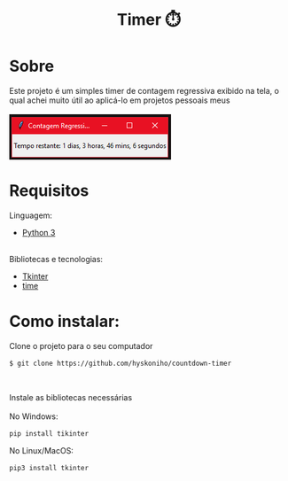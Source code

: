 <div align="center">
  <h1>Timer ⏱️</h1>
</div>

# Sobre
Este projeto é um simples timer de contagem regressiva exibido na tela, o qual achei muito útil ao aplicá-lo em projetos pessoais meus<br></br>
<img src="assets/Screenshot_1.png" align="center">

# Requisitos
Linguagem:
- [Python 3](https://www.python.org/)<br></br>

Bibliotecas e tecnologias:
- [Tkinter](https://tkdocs.com/)
- [time](https://docs.python.org/3/library/time.html)

# Como instalar:
Clone o projeto para o seu computador
```bash
$ git clone https://github.com/hyskoniho/countdown-timer
```
</br>

Instale as bibliotecas necessárias<br></br>
No Windows:
```bash
pip install tikinter
```
No Linux/MacOS:
```bash
pip3 install tkinter
```
